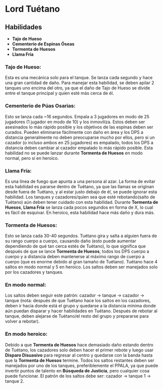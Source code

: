 # Lord Tuétano

## Habilidades

- **Tajo de Hueso**
- **Cementerio de Espinas Óseas**
- **Tormenta de Huesos**
- **Llama Fría**

### Tajo de Hueso:
Esta es una mecánica solo para el tanque. Se lanza cada segundo y hace una gran cantidad de daño. Para manejar esta habilidad, se deben apilar 2 tanques uno encima del otro, ya que el daño de Tajo de Hueso se divide entre el tanque principal y quien esté más cerca de él.

### Cementerio de Púas Osarias:
Esto se lanza cada ~16 segundos. Empala a 3 jugadores en modo de 25 jugadores (1 jugador en modo de 10) y los inmoviliza. Estos deben ser asesinados lo más rápido posible y los objetivos de las espinas deben ser curados. Pueden eliminarse fácilmente con daño en área y los DPS a distancia generalmente no deben preocuparse mucho por ellos, pero si un cazador (o incluso ambos en 25 jugadores) es empalado, todos los DPS a distancia deben cambiar al cazador empalado lo más rápido posible. Esta habilidad no se puede lanzar durante **Tormenta de Huesos** en modo normal, pero sí en heroico.

### Llama Fría:
Es una línea de fuego que apunta a una persona al azar. La forma de evitar esta habilidad es pararse dentro de Tuétano, ya que las llamas se originan desde fuera de Tuétano, y al estar justo debajo de él, se puede ignorar esta habilidad. Los tanques y cazadores/quien sea que esté rebotando(salto de Tuétano) aún deben tener cuidado con esta habilidad. Durante **Tormenta de Huesos**, **Llama Fría** se lanza cada pocos segundos en forma de X, lo cual es fácil de esquivar. En heroico, esta habilidad hace más daño y dura más.

### Tormenta de Huesos:
Esto se lanza cada 30-40 segundos. Tuétano gira y salta a alguien fuera de su rango cuerpo a cuerpo, causando daño (esto puede aumentar dependiendo de qué tan cerca estés de Tuétano), lo que significa que después de que se lance **Tormenta de Huesos**, todos los DPS cuerpo a cuerpo y a distancia deben mantenerse al máximo rango de cuerpo a cuerpo (que es enorme debido al gran tamaño de Tuétano). Tuétano hace 4 saltos en modo normal y 5 en heroico. Los saltos deben ser manejados solo por los cazadores y tanques.

### En modo normal:
Los saltos deben seguir este patrón: cazador -> tanque -> cazador -> tanque (nota: después de que Tuétano hace los saltos en los cazadores, deben ir hacia donde está el grupo y quedarse a la distancia mínima donde aún puedan disparar y hacer habilidades en Tuétano. Después de rebotar al tanque, deben alejarse de Tuétano/el resto del grupo y prepararse para volver a rebotar).

### En modo heroico:
Debido a que **Tormenta de Huesos** hace demasiado daño estando dentro de Tuétano, los cazadores solo deben hacer el primer rebote y luego usar **Disparo Disuasivo** para regresar al centro y quedarse con la banda hasta que la **Tormenta de Huesos** termine. Todos los saltos restantes deben ser manejados por uno de los tanques, preferiblemente el PPALA, ya que puede invertir puntos de talento en **Búsqueda de Justicia**, pero cualquier cosa puede funcionar. El patrón de los saltos debe ser: cazador -> tanque 1 -> tanque 2.